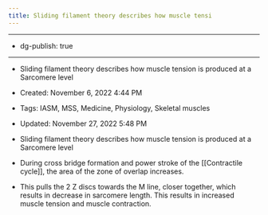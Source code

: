 ```yaml
---
title: Sliding filament theory describes how muscle tensi
---
```


- --

- dg-publish: true

- --

- Sliding filament theory describes how muscle tension is produced at a Sarcomere level

- Created: November 6, 2022 4:44 PM

- Tags: IASM, MSS, Medicine, Physiology, Skeletal muscles

- Updated: November 27, 2022 5:48 PM

- Sliding filament theory describes how muscle tension is produced at a Sarcomere level

- During cross bridge formation and power stroke of the [[Contractile cycle]], the area of the zone of overlap increases.

- This pulls the 2 Z discs towards the M line, closer together, which results in decrease in sarcomere length. This results in increased muscle tension and muscle contraction.
